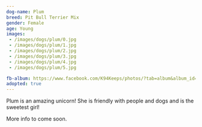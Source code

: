 ```yaml
---
dog-name: Plum
breed: Pit Bull Terrier Mix
gender: Female
age: Young
images:
 - /images/dogs/plum/0.jpg
 - /images/dogs/plum/1.jpg
 - /images/dogs/plum/2.jpg
 - /images/dogs/plum/3.jpg
 - /images/dogs/plum/4.jpg
 - /images/dogs/plum/5.jpg

fb-album: https://www.facebook.com/K94Keeps/photos/?tab=album&album_id=1233667843344639
adopted: true
---
```

Plum is an amazing unicorn! She is friendly with people and dogs and is the sweetest girl!

More info to come soon.
